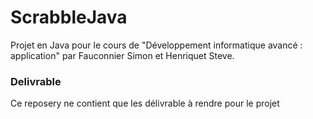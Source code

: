 # ScrabbleJava
Projet en Java pour le cours de "Développement informatique avancé : application" par Fauconnier Simon et Henriquet Steve.

### Delivrable
Ce reposery ne contient que les délivrable à rendre pour le projet
